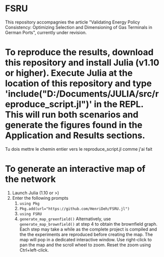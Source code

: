 # FSRU
This repository accompagnies the article "Validating Energy Policy Consistency: Optimizing Selection and Dimensioning of Gas Terminals in German Ports", currently under revision.

# To reproduce the results, download this repository and install Julia (v1.10 or higher). Execute Julia at the location of this repository and type 'include("D:/Documents/JULIA/src/reproduce_script.jl")' in the REPL. This will run both scenarios and generate the figures found in the Application and Results sections. 

Tu dois mettre le chemin entier vers le reproduce_script.jl comme j'ai fait 



# To generate an interactive map of the network
1. Launch Julia (1.10 or >)
2. Enter the following prompts
    1. `using Pkg`
    2. `Pkg.add(url="https://github.com/HenriDeh/FSRU.jl")`
    3. `using FSRU`
    4. `generate_map_greenfield()`
Alternatively, use `generate_map_brownfield()` at step 4 to obtain the brownfield graph. 
Each step may take a while as the complete project is compiled and the the experiments are reproduced before creating the map. The map will pop in a dedicated interactive window. Use right-click to pan the map and the scroll wheel to zoom. Reset the zoom using Ctrl+left-click.